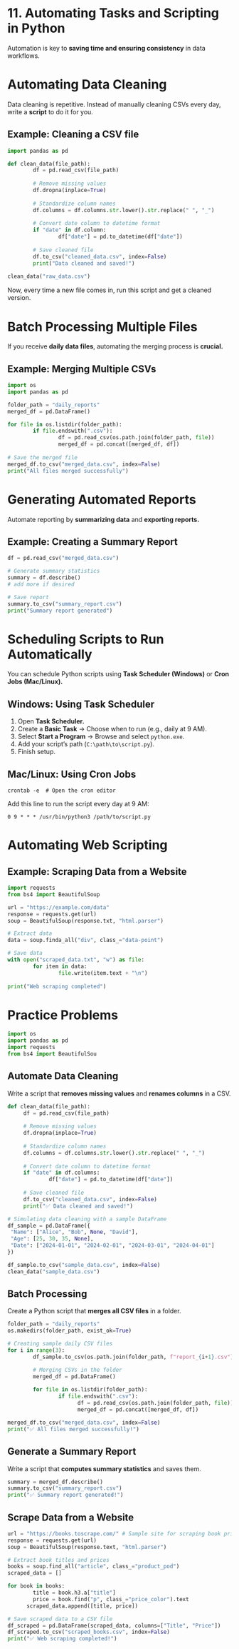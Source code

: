 # 11. Automating Tasks and Scripting in Python

Automation is key to **saving time and ensuring consistency** in data workflows.

# Automating Data Cleaning

Data cleaning is repetitive. Instead of manually cleaning CSVs every day, write a **script** to do it for you.

## Example: Cleaning a CSV file

```python
import pandas as pd

def clean_data(file_path):
		df = pd.read_csv(file_path)
		
		# Remove missing values
		df.dropna(inplace=True)
		
		# Standardize column names
		df.columns = df.columns.str.lower().str.replace(" ", "_")
		
		# Convert date column to datetime format
		if "date" in df.column:
				df["date"] = pd.to_datetime(df["date"])
				
		# Save cleaned file
		df.to_csv("cleaned_data.csv", index=False)
		print("Data cleaned and saved!")
		
clean_data("raw_data.csv")
```

Now, every time a new file comes in, run this script and get a cleaned version.

# Batch Processing Multiple Files

If you receive **daily data files**, automating the merging process is **crucial.**

## Example: Merging Multiple CSVs

```python
import os
import pandas as pd

folder_path = "daily_reports"
merged_df = pd.DataFrame()

for file in os.listdir(folder_path):
		if file.endswith(".csv"):
				df = pd.read_csv(os.path.join(folder_path, file))
				merged_df = pd.concat([merged_df, df])
				
# Save the merged file
merged_df.to_csv("merged_data.csv", index=False)
print("All files merged successfully")
```

# Generating Automated Reports

Automate reporting by **summarizing data** and **exporting reports.** 

## Example: Creating a Summary Report

```python
df = pd.read_csv("merged_data.csv")

# Generate summary statistics
summary = df.describe()
# add more if desired

# Save report
summary.to_csv("summary_report.csv")
print("Summary report generated")
```

# Scheduling Scripts to Run Automatically

You can schedule Python scripts using **Task Scheduler (Windows)** or **Cron Jobs (Mac/Linux).**

## Windows: Using Task Scheduler

1. Open **Task Scheduler.**
2. Create a **Basic Task** → Choose when to run (e.g., daily at 9 AM).
3. Select **Start a Program** → Browse and select `python.exe`.
4. Add your script’s path (`C:\path\to\script.py`).
5. Finish setup.

## Mac/Linux: Using Cron Jobs

```
crontab -e  # Open the cron editor
```

Add this line to run the script every day at 9 AM:

```
0 9 * * * /usr/bin/python3 /path/to/script.py
```

# Automating Web Scripting

## Example: Scraping Data from a Website

```python
import requests
from bs4 import BeautifulSoup

url = "https://example.com/data"
response = requests.get(url)
soup = BeautifulSoup(response.txt, "html.parser")

# Extract data
data = soup.finda_all("div", class_="data-point")

# Save data
with open("scraped_data.txt", "w") as file:
		for item in data:
				file.write(item.text + "\n")
				
print("Web scraping completed")
```

# Practice Problems

```python
import os
import pandas as pd
import requests
from bs4 import BeautifulSou
```

## Automate Data Cleaning

Write a script that **removes missing values** and **renames columns** in a CSV.

```python
def clean_data(file_path):
	 df = pd.read_csv(file_path)
	 
	 # Remove missing values
	 df.dropna(inplace=True)
	 
	 # Standardize column names
	 df.columns = df.columns.str.lower().str.replace(" ", "_")
	 
	 # Convert date column to datetime format
	 if "date" in df.columns:
			 df["date"] = pd.to_datetime(df["date"])
	 
	 # Save cleaned file
	 df.to_csv("cleaned_data.csv", index=False)
	 print("✅ Data cleaned and saved!")

# Simulating data cleaning with a sample DataFrame
df_sample = pd.DataFrame({
 "Name": ["Alice", "Bob", None, "David"],
 "Age": [25, 30, 35, None],
 "Date": ["2024-01-01", "2024-02-01", "2024-03-01", "2024-04-01"]
})

df_sample.to_csv("sample_data.csv", index=False)
clean_data("sample_data.csv")

```

## Batch Processing

Create a Python script that **merges all CSV files** in a folder.

```python
folder_path = "daily_reports"
os.makedirs(folder_path, exist_ok=True)

# Creating sample daily CSV files
for i in range(3):
		df_sample.to_csv(os.path.join(folder_path, f"report_{i+1}.csv"), index=False)

		# Merging CSVs in the folder
		merged_df = pd.DataFrame()
		
		for file in os.listdir(folder_path):
				if file.endswith(".csv"):
					  df = pd.read_csv(os.path.join(folder_path, file))
					  merged_df = pd.concat([merged_df, df])

merged_df.to_csv("merged_data.csv", index=False)
print("✅ All files merged successfully!")
```

## Generate a Summary Report

Write a script that **computes summary statistics** and saves them.

```python
summary = merged_df.describe()
summary.to_csv("summary_report.csv")
print("✅ Summary report generated!")
```

## Scrape Data from a Website

```python
url = "https://books.toscrape.com/" # Sample site for scraping book prices
response = requests.get(url)
soup = BeautifulSoup(response.text, "html.parser")

# Extract book titles and prices
books = soup.find_all("article", class_="product_pod")
scraped_data = []

for book in books:
		title = book.h3.a["title"]
		price = book.find("p", class_="price_color").text
	  scraped_data.append([title, price])

# Save scraped data to a CSV file
df_scraped = pd.DataFrame(scraped_data, columns=["Title", "Price"])
df_scraped.to_csv("scraped_books.csv", index=False)
print("✅ Web scraping completed!")
```